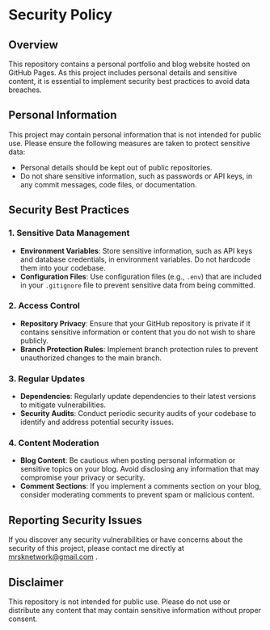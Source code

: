 # Security Policy

## Overview
This repository contains a personal portfolio and blog website hosted on GitHub Pages. As this project includes personal details and sensitive content, it is essential to implement security best practices to avoid data breaches.

## Personal Information
This project may contain personal information that is not intended for public use. Please ensure the following measures are taken to protect sensitive data:

- Personal details should be kept out of public repositories.
- Do not share sensitive information, such as passwords or API keys, in any commit messages, code files, or documentation.

## Security Best Practices

### 1. Sensitive Data Management
- **Environment Variables**: Store sensitive information, such as API keys and database credentials, in environment variables. Do not hardcode them into your codebase.
- **Configuration Files**: Use configuration files (e.g., `.env`) that are included in your `.gitignore` file to prevent sensitive data from being committed.

### 2. Access Control
- **Repository Privacy**: Ensure that your GitHub repository is private if it contains sensitive information or content that you do not wish to share publicly.
- **Branch Protection Rules**: Implement branch protection rules to prevent unauthorized changes to the main branch.

### 3. Regular Updates
- **Dependencies**: Regularly update dependencies to their latest versions to mitigate vulnerabilities.
- **Security Audits**: Conduct periodic security audits of your codebase to identify and address potential security issues.

### 4. Content Moderation
- **Blog Content**: Be cautious when posting personal information or sensitive topics on your blog. Avoid disclosing any information that may compromise your privacy or security.
- **Comment Sections**: If you implement a comments section on your blog, consider moderating comments to prevent spam or malicious content.

## Reporting Security Issues
If you discover any security vulnerabilities or have concerns about the security of this project, please contact me directly at mrsknetwork@gmail.com . 

## Disclaimer
This repository is not intended for public use. Please do not use or distribute any content that may contain sensitive information without proper consent.

